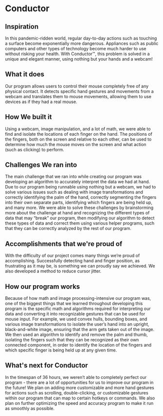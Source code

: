 # Conductor

## Inspiration
In this pandemic-ridden world, regular day-to-day actions such as touching a surface become exponentially more dangerous. Appliances such as public computers and other types of technology become much harder to use without risking your health. With Conductor™, this problem is solved in a unique and elegant manner, using nothing but your hands and a webcam!

## What it does
Our program allows users to control their mouse completely free of any physical contact. It detects specific hand gestures and movements from a webcam and translates them to mouse movements, allowing them to use devices as if they had a real mouse.

## How We built it
Using a webcam, image manipulation, and a lot of math, we were able to find and isolate the locations of each finger on the hand. The positions of the fingers, both on the screen and relative to each other, can be used to determine how much the mouse moves on the screen and what action (such as clicking) to perform.

## Challenges We ran into
The main challenge that we ran into while creating our program was developing an algorithm to accurately interpret the data we had at hand. Due to our program being runnable using nothing but a webcam, we had to solve various issues such as dealing with image transformations and correctly identifying the palm of the hand, correctly segmenting the fingers into their own separate parts, identifying which fingers are being held up, and many more. We were able to solve these challenges by brainstorming more about the challenge at hand and recognizing the different types of data that may “break” our program, then modifying our algorithm to detect these types of data and correct them using various helper programs, such that they can be correctly analyzed by the rest of our program.

## Accomplishments that we're proud of
With the difficulty of our project comes many things we’re proud of accomplishing. Successfully detecting hand and finger position, as frustrating as it may be, is something we can proudly say we achieved. We also developed a method to reduce cursor jitter.

## How our program works
Because of how math and image processing-intensive our program was, one of the biggest things that we learned throughout developing this program is the specific math and algorithms required for interpreting our data and converting it into recognizable gestures that can be used for mouse input. For example, we used convex hulls, bounding boxes, and various image transformations to isolate the user’s hand into an upright, black-and-white image, ensuring that the arm gets taken out of the image. We then used an algorithm to identify and remove the palm and thumb, isolating the fingers such that they can be recognized as their own connected component, in order to identify the location of the fingers and which specific finger is being held up at any given time.

## What's next for Conductor
In the timespan of 36 hours, we weren’t able to completely perfect our program - there are a lot of opportunities for us to improve our program in the future! We plan on adding more customizable and more hand gestures for actions such as scrolling, double-clicking, or customizable gestures within our program that can map to certain hotkeys or commands. We also plan on further optimizing the speed and accuracy program to make it run as smoothly as possible.
